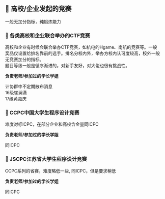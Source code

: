 ## 🌟 高校/企业发起的竞赛

一般无加分指标，纯锻炼能力

### 🎈 各类高校和企业联合举办的CTF竞赛

高校和企业有时候会联合举办CTF竞赛，如杭电的Hgame、南航的竞赛等。一般奖品仅设置给排名靠前的选手。排名分校内外，举办方校内认可度较高，校外一般无竞赛加分的指标。  
题目等级一般是循序渐进的，对新手友好，对大佬也很有挑战性。

**负责老师/参加过的学长学姐**

计协群中不定期散布消息  
16级崔澜潇  
17级黄嘉庆  

### 🎈 CCPC中国大学生程序设计竞赛

难度对标ICPC，在部分企业和高校含金量同ICPC

**负责老师/参加过的学长学姐**

同ICPC

### 🎈 JSCPC江苏省大学生程序设计竞赛

CCPC系列的省赛，难度略低一些, 同ICPC，但是要求稍低

**负责老师/参加过的学长学姐**

同ICPC